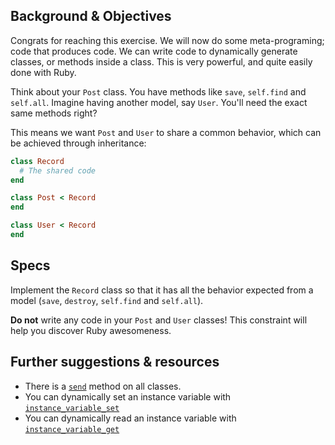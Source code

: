 ## Background & Objectives

Congrats for reaching this exercise. We will now do some meta-programing;
code that produces code. We can write code to dynamically generate classes,
or methods inside a class. This is very powerful, and quite easily done with Ruby.

Think about your `Post` class. You have methods like `save`, `self.find` and `self.all`.
Imagine having another model, say `User`. You'll need the exact same methods right?

This means we want `Post` and `User` to share a common behavior, which can be
achieved through inheritance:

```ruby
class Record
  # The shared code
end

class Post < Record
end

class User < Record
end
```

## Specs

Implement the `Record` class so that it has all the behavior expected from
a model (`save`, `destroy`, `self.find` and `self.all`).

**Do not** write any code in your `Post` and `User` classes! This constraint
will help you discover Ruby awesomeness.

## Further suggestions & resources

- There is a [`send`](http://stackoverflow.com/questions/3337285/what-does-send-do-in-ruby) method on all classes.
- You can dynamically set an instance variable with [`instance_variable_set`](http://ruby-doc.org/core-3.1.2/Object.html#method-i-instance_variable_set)
- You can dynamically read an instance variable with [`instance_variable_get`](http://ruby-doc.org/core-3.1.2/Object.html#method-i-instance_variable_get)
